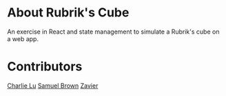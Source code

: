 # About Rubrik's Cube
An exercise in React and state management to simulate a Rubrik's cube on a web app.

# Contributors
<a href="https://github.com/charlie-lu1">Charlie Lu</a>
<a href="https://github.com/sambrown0322">Samuel Brown</a>
<a href="https://github.com/ZaveDev">Zavier</a>